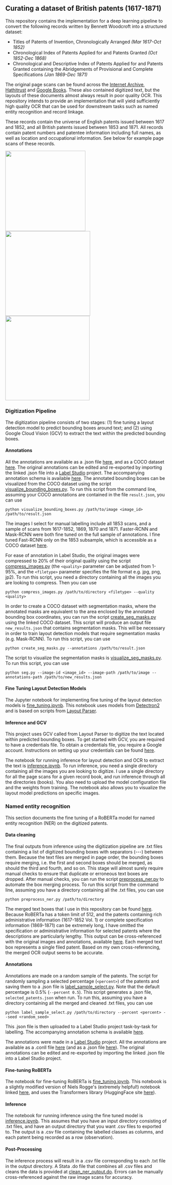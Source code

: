 ## Curating a dataset of British patents (1617-1871)
This repository contains the implementation for a deep learning pipeline to convert the following records written by Bennett Woodcroft into a structured dataset:
* Titles of Patents of Invention, Chronologically Arranged _(Mar 1617-Oct 1852)_ 
* Chronological Index of Patents Applied for and Patents Granted _(Oct 1852-Dec 1868)_
* Chronological and Descriptive Index of Patents Applied for and Patents Granted containing the Abridgements of Provisional and Complete Specifications _(Jan 1869-Dec 1871)_

The original page scans can be found across the [Internet Archive](https://archive.org/search?query=creator%3A%22Great+Britain.+Patent+Office%22), [Hathitrust](https://catalog.hathitrust.org/Record/101716274?type%5B%5D=all&lookfor%5B%5D=chronological%20index%20of%20patents&ft=ft) and [Google Books](https://www.google.com/search?hl=en&sxsrf=APwXEdeJNdCG7Aq1TS0ZjtwvOpmrV_635w:1682421539341&q=inauthor:%22Bennet+Woodcroft%22&tbm=bks). These also contained digitized text, but the layouts of these documents almost always result in poor quality OCR. This repository intends to provide an implementation that will yield sufficiently high quality OCR that can be used for downstream tasks such as named entity recognition and record linkage.

These records contain the universe of English patents issued between 1617 and 1852, and all British patents issued between 1853 and 1871. All records contain patent numbers and patentee information including full names, as well as location and occupational information. See below for example page scans of these records.

<img src="https://user-images.githubusercontent.com/63355658/234250327-8c07b174-b576-4bf0-bc21-93614f8904d6.jpg" width="250"> <img src="https://user-images.githubusercontent.com/63355658/234250202-1fb6fbff-b3a8-4a58-99c6-4feccdf64abb.jpg" width="264.5">  <img src="https://user-images.githubusercontent.com/63355658/234250176-6104f0ba-3fe4-4945-b3ee-a61e0b5e6bfe.jpg" width="263">

### Digitization Pipeline

The digitization pipeline consists of two stages: (1) fine tuning a layout detection model to predict bounding boxes around text; and (2) using Google Cloud Vision (GCV) to extract the text within the predicted bounding boxes. 

#### Annotations

All the annotations are available as a .json file [here](https://www.dropbox.com/s/o021e0a1t40181h/annotations_woodcroft_patents.json?dl=0), and as a COCO dataset [here](https://www.dropbox.com/s/gdpujktygeg79fm/annotations_woodcroft_patents.zip?dl=0). The original annotations can be edited and re-exported by importing the linked .json file into a [Label Studio](https://labelstud.io) project. The accompanying annotation schema is available [here](https://www.dropbox.com/s/bq9gqciksoxk6l8/annotation_schema.pdf?dl=0). The annotated bounding boxes can be visualized from the COCO dataset using the script [visualize_bounding_boxes.py](https://github.com/matthewleechen/woodcroft_patents/blob/main/layout_detection/scripts/visualize_bounding_boxes.py). To run this script from the command line, assuming your COCO annotations are contained in the file ```result.json```, you can use

```
python visualize_bounding_boxes.py /path/to/image <image_id> /path/to/result.json
```

The images I select for manual labelling include all 1853 scans, and a sample of scans from 1617-1852, 1869, 1870 and 1871. Faster-RCNN and Mask-RCNN were both fine tuned on the full sample of annotations. I fine tuned Fast-RCNN only on the 1853 subsample, which is accessible as a COCO dataset [here](https://www.dropbox.com/s/idx7xe2ozl5hcj3/annotations_woodcroft_patents_1853.zip?dl=0).

For ease of annotation in Label Studio, the original images were compressed to 20% of their original quality using the script [compress_images.py](https://github.com/matthewleechen/woodcroft_patents/blob/main/layout_detection/scripts/compress_images.py) (the ```<quality>``` parameter can be adjusted from 1-95\%, and the ```<filetype>``` parameter specifies the file format e.g. jpg, png, jp2). To run this script, you need a directory containing all the images you are looking to compress. Then you can use

```
python compress_images.py /path/to/directory <filetype> --quality <quality>
```

In order to create a COCO dataset with segmentation masks, where the annotated masks are equivalent to the area enclosed by the annotated bounding box coordinates, you can run the script [create_seg_masks.py](https://github.com/matthewleechen/woodcroft_patents/blob/main/layout_detection/scripts/create_seg_masks.py) using the linked COCO dataset. This script will produce an output file ```new_results.json``` that contains segmentation masks. This will be necessary in order to train layout detection models that require segmentation masks (e.g. Mask-RCNN). To run this script, you can use

```
python create_seg_masks.py --annotations /path/to/result.json
```

The script to visualize the segmentation masks is [visualize_seg_masks.py](https://github.com/matthewleechen/woodcroft_patents/blob/main/layout_detection/scripts/visualize_seg_masks.py). To run this script, you can use

```
python seg.py --image-id <image_id> --image-path /path/to/image --annotations-path /path/to/new_results.json
```

#### Fine Tuning Layout Detection Models

The Jupyter notebook for implementing fine tuning of the layout detection models is [fine_tuning.ipynb](https://github.com/matthewleechen/woodcroft_patents/blob/main/layout_detection/notebooks/fine_tuning.ipynb). This notebook uses models from [Detectron2](https://github.com/facebookresearch/detectron2) and is based on scripts from [Layout Parser](https://github.com/Layout-Parser/layout-model-training).

#### Inference and GCV

This project uses GCV called from Layout Parser to digitize the text located within predicted bounding boxes. To get started with GCV, you are required to have a credentials file. To obtain a credentials file, you require a Google account. Instructions on setting up your credentials can be found [here](https://developers.google.com/workspace/guides/create-credentials). 

The notebook for running inference for layout detection and OCR to extract the text is [inference.ipynb](https://github.com/matthewleechen/woodcroft_patents/blob/main/layout_detection/notebooks/inference.ipynb). To run inference, you need a single directory containing all the images you are looking to digitize. I use a single directory for all the page scans for a given record book, and run inference through all the directories (books). You also need to upload the model configuration file and the weights from training. The notebook also allows you to visualize the layout model predictions on specific images.

### Named entity recognition

This section documents the fine tuning of a RoBERTa model for named entity recognition (NER) on the digitized patents.

#### Data cleaning

The final outputs from inference using the digitization pipeline are .txt files containing a list of digitized bounding boxes with separators (---) between them. Because the text files are merged in page order, the bounding boxes require merging, i.e. the first and second boxes should be merged, as should the third and fourth, and so on. This stage will almost surely require manual checks to ensure that duplicate or erroneous text boxes are dropped. After manual checks, you can run the script [preprocess_ner.py](https://github.com/matthewleechen/woodcroft_patents/blob/main/ner/scripts/preprocess_ner.py) to automate the box merging process. To run this script from the command line, assuming you have a directory containing all the .txt files, you can use

```
python preprocess_ner.py /path/to/directory
```

The merged text boxes that I use in this repository can be found [here](https://www.dropbox.com/s/0s2wjdeitufj8je/ocr_output.zip?dl=0). Because RoBERTa has a token limit of 512, and the patents containing rich administrative information (1617-1852 Vol. 1) or complete specification information (1869-1871) can be extremely long, I have omitted the specification or administrative information for selected patents where the descriptions are particularly lengthy. This output can be cross-referenced with the original images and annotations, available [here](https://www.dropbox.com/s/o021e0a1t40181h/annotations_woodcroft_patents.json?dl=0). Each merged text box represents a single filed patent. Based on my own cross-referencing, the merged OCR output seems to be accurate.

#### Annotations

Annotations are made on a random sample of the patents. The script for randomly sampling a selected percentage (```<percent>```) of the patents and saving them to a .json file is [label_sample_select.py](https://github.com/matthewleechen/woodcroft_patents/blob/main/ner/scripts/label_sample_select.py). Note that the default percentage is 0.5% (```--percent 0.5```). This script generates a .json file, ```selected_patents.json``` when run. To run this, assuming you have a directory containing all the merged and cleaned .txt files, you can use

```
python label_sample_select.py /path/to/directory --percent <percent> --seed <random_seed>
```

This .json file is then uploaded to a Label Studio project task-by-task for labelling. The accompanying annotation schema is available [here](https://www.dropbox.com/s/z230vokn7627asy/ner_annotation_schema.pdf?dl=0). 

The annotations were made in a [Label Studio](https://labelstud.io) project. All the annotations are available as a .conll file [here](https://www.dropbox.com/s/k2tkl0ftlj1i26x/ner_patents.conll?dl=0) (and as a .json file [here](https://www.dropbox.com/s/jqmnaml3s16jha5/ner_patents.json?dl=0)). The original annotations can be edited and re-exported by importing the linked .json file into a Label Studio project.

#### Fine-tuning RoBERTa

The notebook for fine-tuning RoBERTa is [fine_tuning.ipynb](https://github.com/matthewleechen/woodcroft_patents/blob/main/ner/notebooks/fine_tuning.ipynb). This notebook is a slightly modified version of Niels Rogge's (extremely helpful!) notebook linked [here](https://github.com/NielsRogge/Transformers-Tutorials/blob/master/BERT/Custom_Named_Entity_Recognition_with_BERT.ipynb), and uses the Transformers library (HuggingFace site [here](https://huggingface.co/docs/transformers/index)). 

#### Inference

The notebook for running inference using the fine tuned model is [inference.ipynb](https://github.com/matthewleechen/woodcroft_patents/blob/main/ner/notebooks/inference.ipynb). This assumes that you have an input directory consisting of .txt files, and have an output directory that you want .csv files to exported to. The output is a .csv file containing the labelled classes as columns, and each patent being recorded as a row (observation).

#### Post-Processing

The inference process will result in a .csv file corresponding to each .txt file in the output directory. A Stata .do file that combines all .csv files and cleans the data is provided at [clean_ner_output.do](https://github.com/matthewleechen/woodcroft_patents/blob/main/ner/do_files/clean_ner_output.do). Errors can be manually cross-referenced against the raw image scans for accuracy.

